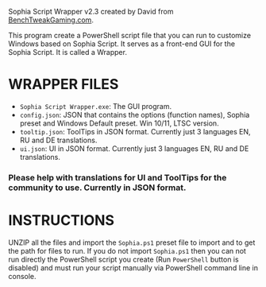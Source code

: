 Sophia Script Wrapper v2.3 created by David from [BenchTweakGaming.com](https://benchtweakgaming.com/2020/10/10/windows-10-debloat-tool/).  

This program create a PowerShell script file that you can run to customize Windows based on Sophia Script. It serves as a front-end GUI for the Sophia Script. It is called a Wrapper.

# WRAPPER FILES

* `Sophia Script Wrapper.exe`: The GUI program.
* `config.json`: JSON that contains the options (function names), Sophia preset and Windows Default preset. Win 10/11, LTSC version.
* `tooltip.json`: ToolTips in JSON format. Currently just 3 languages EN, RU and DE translations.
* `ui.json`: UI in JSON format. Currently just 3 languages EN, RU and DE translations.

### Please help with translations for UI and ToolTips for the community to use. Currently in JSON format.

# INSTRUCTIONS

UNZIP all the files and import the `Sophia.ps1` preset file to import and to get the path for files to run. If you do not import `Sophia.ps1` then you can not run directly the PowerShell script you create (Run `PowerShell` button is disabled) and must run your script manually via PowerShell command line in console.
